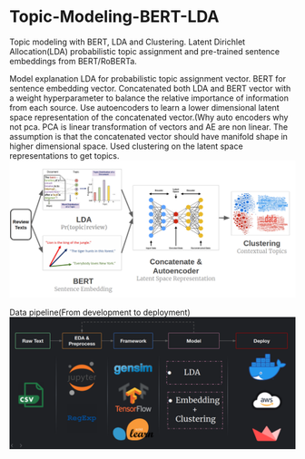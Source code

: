 # Topic-Modeling-BERT-LDA
Topic modeling with BERT, LDA and Clustering. Latent Dirichlet Allocation(LDA) probabilistic topic assignment and pre-trained sentence embeddings from BERT/RoBERTa.


Model explanation
LDA for probabilistic topic assignment vector.
BERT for sentence embedding vector.
Concatenated both LDA and BERT vector with a weight hyperparameter to balance the relative importance of information from each source.
Use autoencoders to learn a lower dimensional latent space representation of the concatenated vector.(Why auto encoders why not pca. PCA is linear transformation of vectors and AE are non linear.
The assumption is that the concatenated vector should have manifold shape in higher dimensional space.
Used clustering on the latent space representations to get topics.
![](model-explanation.png)

Data pipeline(From development to deployment)
![](dev-deployment.png)
